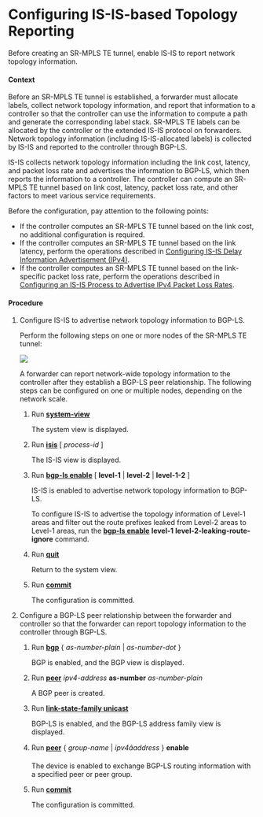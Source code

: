 Configuring IS-IS-based Topology Reporting
==========================================

Before creating an SR-MPLS TE tunnel, enable IS-IS to report network topology information.

#### Context

Before an SR-MPLS TE tunnel is established, a forwarder must allocate labels, collect network topology information, and report that information to a controller so that the controller can use the information to compute a path and generate the corresponding label stack. SR-MPLS TE labels can be allocated by the controller or the extended IS-IS protocol on forwarders. Network topology information (including IS-IS-allocated labels) is collected by IS-IS and reported to the controller through BGP-LS.

IS-IS collects network topology information including the link cost, latency, and packet loss rate and advertises the information to BGP-LS, which then reports the information to a controller. The controller can compute an SR-MPLS TE tunnel based on link cost, latency, packet loss rate, and other factors to meet various service requirements.

Before the configuration, pay attention to the following points:

* If the controller computes an SR-MPLS TE tunnel based on the link cost, no additional configuration is required.
* If the controller computes an SR-MPLS TE tunnel based on the link latency, perform the operations described in [Configuring IS-IS Delay Information Advertisement (IPv4)](dc_vrp_isis_cfg_1053.html).
* If the controller computes an SR-MPLS TE tunnel based on the link-specific packet loss rate, perform the operations described in [Configuring an IS-IS Process to Advertise IPv4 Packet Loss Rates](dc_vrp_isis_cfg_1064.html).

#### Procedure

1. Configure IS-IS to advertise network topology information to BGP-LS.
   
   
   
   Perform the following steps on one or more nodes of the SR-MPLS TE tunnel:
   
   ![](../../../../public_sys-resources/note_3.0-en-us.png) 
   
   A forwarder can report network-wide topology information to the controller after they establish a BGP-LS peer relationship. The following steps can be configured on one or multiple nodes, depending on the network scale.
   
   
   
   1. Run [**system-view**](cmdqueryname=system-view)
      
      
      
      The system view is displayed.
   2. Run [**isis**](cmdqueryname=isis) [ *process-id* ]
      
      
      
      The IS-IS view is displayed.
   3. Run [**bgp-ls enable**](cmdqueryname=bgp-ls+enable) [ **level-1** | **level-2** | **level-1-2** ]
      
      
      
      IS-IS is enabled to advertise network topology information to BGP-LS.
      
      
      
      To configure IS-IS to advertise the topology information of Level-1 areas and filter out the route prefixes leaked from Level-2 areas to Level-1 areas, run the [**bgp-ls enable**](cmdqueryname=bgp-ls+enable) **level-1** **level-2-leaking-route-ignore** command.
   4. Run [**quit**](cmdqueryname=quit)
      
      
      
      Return to the system view.
   5. Run [**commit**](cmdqueryname=commit)
      
      
      
      The configuration is committed.
2. Configure a BGP-LS peer relationship between the forwarder and controller so that the forwarder can report topology information to the controller through BGP-LS.
   1. Run [**bgp**](cmdqueryname=bgp) { *as-number-plain* | *as-number-dot* }
      
      
      
      BGP is enabled, and the BGP view is displayed.
   2. Run [**peer**](cmdqueryname=peer+as-number) *ipv4-address* **as-number** *as-number-plain*
      
      
      
      A BGP peer is created.
   3. Run [**link-state-family unicast**](cmdqueryname=link-state-family+unicast)
      
      
      
      BGP-LS is enabled, and the BGP-LS address family view is displayed.
   4. Run [**peer**](cmdqueryname=peer+enable) { *group-name* | *ipv4âaddress* } **enable**
      
      
      
      The device is enabled to exchange BGP-LS routing information with a specified peer or peer group.
   5. Run [**commit**](cmdqueryname=commit)
      
      
      
      The configuration is committed.